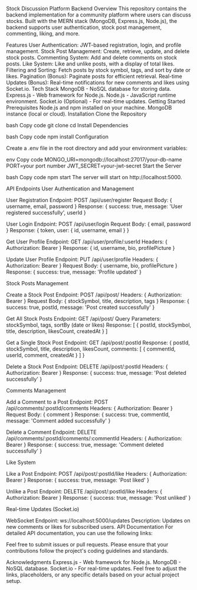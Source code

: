 Stock Discussion Platform Backend
Overview
This repository contains the backend implementation for a community platform where users can discuss stocks. Built with the MERN stack (MongoDB, Express.js, Node.js), the backend supports user authentication, stock post management, commenting, liking, and more.

Features
User Authentication: JWT-based registration, login, and profile management.
Stock Post Management: Create, retrieve, update, and delete stock posts.
Commenting System: Add and delete comments on stock posts.
Like System: Like and unlike posts, with a display of total likes.
Filtering and Sorting: Fetch posts by stock symbol, tags, and sort by date or likes.
Pagination (Bonus): Paginate posts for efficient retrieval.
Real-time Updates (Bonus): Real-time notifications for new comments and likes using Socket.io.
Tech Stack
MongoDB - NoSQL database for storing data.
Express.js - Web framework for Node.js.
Node.js - JavaScript runtime environment.
Socket.io (Optional) - For real-time updates.
Getting Started
Prerequisites
Node.js and npm installed on your machine.
MongoDB instance (local or cloud).
Installation
Clone the Repository

bash
Copy code
git clone 
cd 
Install Dependencies

bash
Copy code
npm install
Configuration

Create a .env file in the root directory and add your environment variables:

env
Copy code
MONGO_URI=mongodb://localhost:27017/your-db-name
PORT=your port number
JWT_SECRET=your-jwt-secret
Start the Server

bash
Copy code
npm start
The server will start on http://localhost:5000.

API Endpoints
User Authentication and Management

User Registration
Endpoint: POST /api/user/register
Request Body: { username, email, password }
Response: { success: true, message: 'User registered successfully', userId }

User Login
Endpoint: POST /api/user/login
Request Body: { email, password }
Response: { token, user: { id, username, email } }

Get User Profile
Endpoint: GET /api/user/profile/:userId
Headers: { Authorization: Bearer <token> }
Response: { id, username, bio, profilePicture }

Update User Profile
Endpoint: PUT /api/user/profile
Headers: { Authorization: Bearer <token> }
Request Body: { username, bio, profilePicture }
Response: { success: true, message: 'Profile updated' }

Stock Posts Management

Create a Stock Post
Endpoint: POST /api/post/
Headers: { Authorization: Bearer <token> }
Request Body: { stockSymbol, title, description, tags }
Response: { success: true, postId, message: 'Post created successfully' }

Get All Stock Posts
Endpoint: GET /api/post/
Query Parameters: stockSymbol, tags, sortBy (date or likes)
Response: [ { postId, stockSymbol, title, description, likesCount, createdAt } ]

Get a Single Stock Post
Endpoint: GET /api/post/:postId
Response: { postId, stockSymbol, title, description, likesCount, comments: [ { commentId, userId, comment, createdAt } ] }

Delete a Stock Post
Endpoint: DELETE /api/post/:postId
Headers: { Authorization: Bearer <token> }
Response: { success: true, message: 'Post deleted successfully' }

Comments Management

Add a Comment to a Post
Endpoint: POST /api/comments/:postId/comments
Headers: { Authorization: Bearer <token> }
Request Body: { comment }
Response: { success: true, commentId, message: 'Comment added successfully' }

Delete a Comment
Endpoint: DELETE /api/comments/:postId/comments/:commentId
Headers: { Authorization: Bearer <token> }
Response: { success: true, message: 'Comment deleted successfully' }

Like System

Like a Post
Endpoint: POST /api/post/:postId/like
Headers: { Authorization: Bearer <token> }
Response: { success: true, message: 'Post liked' }

Unlike a Post
Endpoint: DELETE /api/post/:postId/like
Headers: { Authorization: Bearer <token> }
Response: { success: true, message: 'Post unliked' }

<!-- Bonus Features
Paginated Posts Retrieval

Endpoint: GET /api/posts
Query Parameters: page (default: 1), limit (default: 10)
Response: [ { postId, stockSymbol, title, description, likesCount, createdAt } ] with pagination metadata. -->

Real-time Updates (Socket.io)

WebSocket Endpoint: ws://localhost:5000/updates
Description: Updates on new comments or likes for subscribed users.
API Documentation
For detailed API documentation, you can use the following links:


Feel free to submit issues or pull requests. Please ensure that your contributions follow the project's coding guidelines and standards.



Acknowledgments
Express.js - Web framework for Node.js.
MongoDB - NoSQL database.
Socket.io - For real-time updates.
Feel free to adjust the links, placeholders, or any specific details based on your actual project setup.











